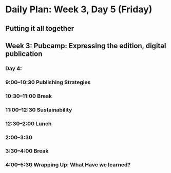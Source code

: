 # Daily Plan: Week 3, Day 5 (Friday)
## Putting it all together

## Week 3: Pubcamp: Expressing the edition, digital publication

### Day 4:

### 9:00–10:30 Publishing Strategies

### 10:30–11:00 Break

### 11:00–12:30 Sustainability

### 12:30–2:00 Lunch

### 2:00–3:30 

### 3:30–4:00 Break

### 4:00–5:30 Wrapping Up: What Have we learned?
